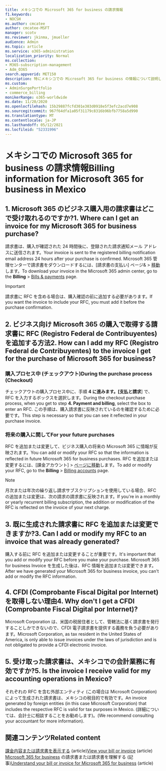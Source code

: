 ```yaml
---
title: メキシコでの Microsoft 365 for business の請求情報
f1.keywords:
- NOCSH
ms.author: cmcatee
author: cmcatee-MSFT
manager: scotv
ms.reviewer: jkinma, jmueller
audience: Admin
ms.topic: article
ms.service: o365-administration
localization_priority: Normal
ms.collection:
- M365-subscription-management
- Adm_O365
search.appverid: MET150
description: 特にメキシコでの Microsoft 365 for business の情報について説明します。
ms.custom:
- AdminSurgePortfolio
- commerce_billing
monikerRange: o365-worldwide
ms.date: 11/20/2020
ms.openlocfilehash: 15b29887fcfd301e303d0918e5f3efc2acd7e908
ms.sourcegitcommit: 967f64dfa1a05f31179c8316b96bfb7758a5d990
ms.translationtype: MT
ms.contentlocale: ja-JP
ms.lasthandoff: 05/12/2021
ms.locfileid: "52331996"
---
```

# <a name="billing-information-for-microsoft-365-for-business-in-mexico"></a><span data-ttu-id="11aa7-103">メキシコでの Microsoft 365 for business の請求情報</span><span class="sxs-lookup"><span data-stu-id="11aa7-103">Billing information for Microsoft 365 for business in Mexico</span></span>

## <a name="1-where-can-i-get-an-invoice-for-my-microsoft-365-for-business-purchase"></a><span data-ttu-id="11aa7-104">1. Microsoft 365 のビジネス購入用の請求書はどこで受け取れるのですか?</span><span class="sxs-lookup"><span data-stu-id="11aa7-104">1. Where can I get an invoice for my Microsoft 365 for business purchase?</span></span>

<span data-ttu-id="11aa7-105">請求書は、購入が確認された 24 時間後に、登録された請求通知メール アドレスに送信されます。</span><span class="sxs-lookup"><span data-stu-id="11aa7-105">Your invoice is sent to the registered billing notification email address 24 hours after your purchase is confirmed.</span></span> <span data-ttu-id="11aa7-106">Microsoft 365 管理センターで請求書をダウンロードするには、[請求書の支払い] ページ&  >  <a href="https://go.microsoft.com/fwlink/p/?linkid=2102895" target="_blank">移動</a>します。</span><span class="sxs-lookup"><span data-stu-id="11aa7-106">To download your invoice in the Microsoft 365 admin center, go to the **Billing** > <a href="https://go.microsoft.com/fwlink/p/?linkid=2102895" target="_blank">Bills & payments</a> page.</span></span>

> [!IMPORTANT]
> <span data-ttu-id="11aa7-107">請求書に RFC を含める場合は、購入確認の前に追加する必要があります。</span><span class="sxs-lookup"><span data-stu-id="11aa7-107">If you want the invoice to include your RFC, you must add it before the purchase confirmation.</span></span>

## <a name="2-how-can-i-add-my-rfc-registro-federal-de-contribuyentes-to-the-invoice-i-get-for-the-purchase-of-microsoft-365-for-business"></a><span data-ttu-id="11aa7-108">2. ビジネス向け Microsoft 365 の購入で取得する請求書に RFC (Registro Federal de Contribuyentes) を追加する方法</span><span class="sxs-lookup"><span data-stu-id="11aa7-108">2. How can I add my RFC (Registro Federal de Contribuyentes) to the invoice I get for the purchase of Microsoft 365 for business?</span></span>

### <a name="during-the-purchase-process-checkout"></a><span data-ttu-id="11aa7-109">購入プロセス中 (チェックアウト)</span><span class="sxs-lookup"><span data-stu-id="11aa7-109">During the purchase process (Checkout)</span></span>

<span data-ttu-id="11aa7-110">チェックアウトの購入プロセス中に、手順 **4 に進みます。[支払と請求**] で、RFC を入力するボックスを選択します。</span><span class="sxs-lookup"><span data-stu-id="11aa7-110">During the checkout purchase process, when you get to step **4. Payment and billing**, select the box to enter an RFC.</span></span> <span data-ttu-id="11aa7-111">この手順は、購入請求書に反映されているのを確認するために必要です。</span><span class="sxs-lookup"><span data-stu-id="11aa7-111">This step is necessary so that you can see it reflected in your purchase invoice.</span></span>

### <a name="for-your-future-purchases"></a><span data-ttu-id="11aa7-112">将来の購入に関して</span><span class="sxs-lookup"><span data-stu-id="11aa7-112">For your future purchases</span></span>

<span data-ttu-id="11aa7-113">RFC を追加または変更して、ビジネス購入の将来の Microsoft 365 に情報が反映されます。</span><span class="sxs-lookup"><span data-stu-id="11aa7-113">You can add or modify your RFC so that the information is reflected in future Microsoft 365 for business purchases.</span></span> <span data-ttu-id="11aa7-114">RFC を追加または変更するには、[課金アカウント]  >  <a href="https://go.microsoft.com/fwlink/p/?linkid=2084771" target="_blank">ページに移動</a>します。</span><span class="sxs-lookup"><span data-stu-id="11aa7-114">To add or modify your RFC, go to the **Billing** > <a href="https://go.microsoft.com/fwlink/p/?linkid=2084771" target="_blank">Billing accounts</a> page.</span></span>

> [!NOTE]
> <span data-ttu-id="11aa7-115">月次または年次の繰り返し請求サブスクリプションを使用している場合、RFC の追加または変更は、次の請求の請求書に反映されます。</span><span class="sxs-lookup"><span data-stu-id="11aa7-115">If you're in a monthly or yearly recurrent billing subscription, the addition or modification of the RFC is reflected on the invoice of your next charge.</span></span>

## <a name="3-can-i-add-or-modify-my-rfc-to-an-invoice-that-was-already-generated"></a><span data-ttu-id="11aa7-116">3. 既に生成された請求書に RFC を追加または変更できますか?</span><span class="sxs-lookup"><span data-stu-id="11aa7-116">3. Can I add or modify my RFC to an invoice that was already generated?</span></span>

<span data-ttu-id="11aa7-117">購入する前に RFC を追加または変更することが重要です。</span><span class="sxs-lookup"><span data-stu-id="11aa7-117">It's important that you add or modify your RFC before you make your purchase.</span></span> <span data-ttu-id="11aa7-118">Microsoft 365 for business Invoice を生成した後は、RFC 情報を追加または変更できます。</span><span class="sxs-lookup"><span data-stu-id="11aa7-118">After we have generated your Microsoft 365 for business invoice, you can't add or modify the RFC information.</span></span>

## <a name="4-why-dont-i-get-a-cfdi-comprobante-fiscal-digital-por-internet"></a><span data-ttu-id="11aa7-119">4. CFDI (Comprobante Fiscal Digital por Internet) を取得しない理由</span><span class="sxs-lookup"><span data-stu-id="11aa7-119">4. Why don't I get a CFDI (Comprobante Fiscal Digital por Internet)?</span></span>

<span data-ttu-id="11aa7-120">Microsoft Corporation は、米国の税居住者として、管轄法に基く請求書を発行することしかできないので、CFDI 電子請求書を提供する義務を負う必要があります。</span><span class="sxs-lookup"><span data-stu-id="11aa7-120">Microsoft Corporation, as tax resident in the United States of America, is only able to issue invoices under the laws of jurisdiction and is not obligated to provide a CFDI electronic invoice.</span></span>

## <a name="5-is-the-invoice-i-receive-valid-for-my-accounting-operations-in-mexico"></a><span data-ttu-id="11aa7-121">5. 受け取った請求書は、メキシコでの会計業務に有効ですか?</span><span class="sxs-lookup"><span data-stu-id="11aa7-121">5. Is the invoice I receive valid for my accounting operations in Mexico?</span></span>

<span data-ttu-id="11aa7-122">それぞれの RFC を含む外部エンティティ (この場合は Microsoft Corporation) によって生成された請求書は、メキシコの税目的で有効です。</span><span class="sxs-lookup"><span data-stu-id="11aa7-122">An invoice generated by foreign entities (in this case Microsoft Corporation) that includes the respective RFC is valid for tax purposes in Mexico.</span></span> <span data-ttu-id="11aa7-123">(詳細については、会計士に相談することをお勧めします)。</span><span class="sxs-lookup"><span data-stu-id="11aa7-123">(We recommend consulting your accountant for more information).</span></span>

## <a name="related-content"></a><span data-ttu-id="11aa7-124">関連コンテンツ</span><span class="sxs-lookup"><span data-stu-id="11aa7-124">Related content</span></span>

<span data-ttu-id="11aa7-125">[課金内容または請求書を表示する](view-your-bill-or-invoice.md) (article)</span><span class="sxs-lookup"><span data-stu-id="11aa7-125">[View your bill or invoice](view-your-bill-or-invoice.md) (article)</span></span>\
<span data-ttu-id="11aa7-126">[Microsoft 365 for business](understand-your-invoice2.md) の請求書または請求書を理解する (記事)</span><span class="sxs-lookup"><span data-stu-id="11aa7-126">[Understand your bill or invoice for Microsoft 365 for business](understand-your-invoice2.md) (article)</span></span>
